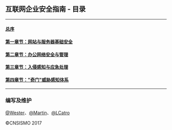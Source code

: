 ## 互联网企业安全指南 - 目录

<hr>

#### [总序]()
#### [第一章节：网站与服务器基础安全]()
#### [第二章节：办公网络安全与管理]()
#### [第三章节：入侵感知与应急处理]()
#### [第四章节："奇门"威胁感知体系]()

<hr>

### 编写及维护

[@Wester](https://github.com/We5ter)、[@Martin](https://github.com/martinzhou2015)、[@LCatro](https://github.com/LCatro)

&copy;CNSISMO 2017
